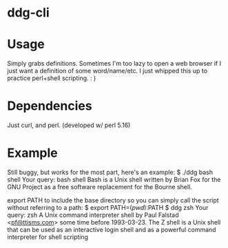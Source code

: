 ddg-cli
=======

Usage
=======
Simply grabs definitions. Sometimes I'm too lazy to open a web browser if I just want a definition of some word/name/etc.
I just whipped this up to practice perl+shell scripting. : )

Dependencies
=======
Just curl, and perl. (developed w/ perl 5.16)

Example
=======

Still buggy, but works for the most part, here's an example:
$ ./ddg bash shell
Your query: bash shell
Bash is a Unix shell written by Brian Fox for the GNU Project as a free software replacement for the Bourne shell.

export PATH to include the base directory so you can simply call the script without referring to a path:
$ export PATH=$(pwd):$PATH 
$ ddg zsh
Your query: zsh
A Unix command interpreter shell by Paul Falstad &lt;pf@ttisms.com&gt; some time before 1993-03-23.
The Z shell is a Unix shell that can be used as an interactive login shell and as a powerful command interpreter for shell scripting



